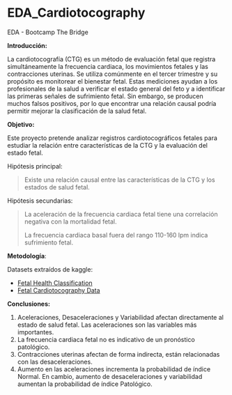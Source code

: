 # EDA_Cardiotocography

EDA - Bootcamp The Bridge

**Introducción:**

La cardiotocografía (CTG) es un método de evaluación fetal que registra simultáneamente la frecuencia cardiaca, los movimientos fetales y las contracciones uterinas. Se utiliza comúnmente en el tercer trimestre y su propósito es monitorear el bienestar fetal. Estas mediciones ayudan a los profesionales de la salud a verificar el estado general del feto y a identificar las primeras señales de sufrimiento fetal. Sin embargo, se producen muchos falsos positivos, por lo que encontrar una relación causal podría permitir mejorar la clasificación de la salud fetal.

**Objetivo:**

Este proyecto pretende analizar registros cardiotocográficos fetales para estudiar la relación entre características de la CTG y la evaluación del estado fetal.

Hipótesis principal:
> Existe una relación causal entre las características de la CTG y los estados de salud fetal.

Hipótesis secundarias:
> La aceleración de la frecuencia cardiaca fetal tiene una correlación negativa con la mortalidad fetal.
> 
> La frecuencia cardiaca basal fuera del rango 110-160 lpm indica sufrimiento fetal.

**Metodología**:

Datasets extraídos de kaggle:
* [Fetal Health Classification](https://www.kaggle.com/andrewmvd/fetal-health-classification)
* [Fetal Cardiotocography Data](https://www.kaggle.com/akshat0007/fetalhr)

**Conclusiones:**
1. Aceleraciones, Desaceleraciones y Variabilidad afectan directamente al estado de salud fetal. Las aceleraciones son las variables más importantes.
2. La frecuencia cardiaca fetal no es indicativo de un pronóstico patológico.
3. Contracciones uterinas afectan de forma indirecta, están relacionadas con las desaceleraciones.
4. Aumento en las aceleraciones incrementa la probabilidad de índice Normal. En cambio, aumento de desaceleraciones y variabilidad aumentan la probabilidad de índice Patológico.
